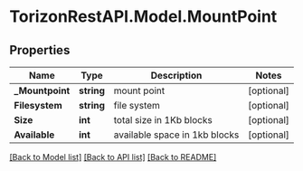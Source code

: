 
# TorizonRestAPI.Model.MountPoint

## Properties

Name | Type | Description | Notes
------------ | ------------- | ------------- | -------------
**_Mountpoint** | **string** | mount point | [optional] 
**Filesystem** | **string** | file system | [optional] 
**Size** | **int** | total size in 1Kb blocks | [optional] 
**Available** | **int** | available space in 1kb blocks | [optional] 

[[Back to Model list]](../README.md#documentation-for-models)
[[Back to API list]](../README.md#documentation-for-api-endpoints)
[[Back to README]](../README.md)

